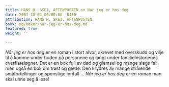 ```yaml
---
title: HANS H. SKEI, AFTENPOSTEN on Nar jeg er hos deg
date: 2001-10-04 00:00:00 -0400
attribution: HANS H. SKEI, AFTENPOSTEN
book: no/boker/nar-jeg-er-hos-deg.md
featured: true
weight: ''

---
```

_Når jeg er hos deg_ er en roman i stort alvor, skrevet med overskudd og vilje til å komme under huden på personene og langt under familiehistorienes overflateløgner. Det er en bok full av død og glemsel og mange slags fall, men også en bok om trøst og glede. Den krydres av mange strålende småfortellinger og spenstige innfall … _Når jeg er hos deg_ er en roman man skal unne seg å lese!